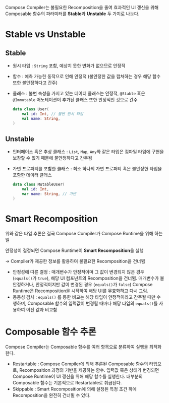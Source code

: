 Compose Compiler는 불필요한 Recomposition을 줄여 효과적인 UI 갱신을 위해 Composable 함수의 파라미터를 **Stable**과 **Unstable** 두 가지로 나눈다.

# Stable vs Unstable

## Stable

- 원시 타입 : `String` 포함, 예상치 못한 변화가 없으므로 안정적
- 함수 : 예측 가능한 동작으로 인해 안정적 (불안정한 값을 캡쳐하는 경우 해당 함수 또한 불안정하다고 간주)
- 클래스 : 불변 속성을 가지고 있는 데이터 클래스는 안정적, `@Stable` 혹은 `@Immutable` 어노테이션이 추가된 클래스 또한 안정적인 것으로 간주
    
    ```kotlin
    data class User(
    	val id: Int, // 불변 원시 타입
    	val name: String,
    )
    ```
    

## Unstable

- 인터페이스 혹은 추상 클래스 : `List`, `Map`, `Any`와 같은 타입은 컴파일 타임에 구현을 보장할 수 없기 때문에 불안정하다고 간주됨
- 가변 프로퍼티를 포함한 클래스 : 최소 하나의 가변 프로퍼티 혹은 불안정한 타입을 포함한 데이터 클래스
    
    ```kotlin
    data class MutableUser(
    	val id: Int,
    	var name: String, // 가변
    )
    ```
    

# Smart Recomposition

위와 같은 타입 추론은 결국 Compose Compiler가 Compose Runtime을 위해 하는 일

안정성이 결정되면 Compose Runtime이 **Smart Recomposition**을 실행

→ Compiler가 제공한 정보를 활용하여 불필요한 Recomposition을 건너뜀

- 안정성에 따른 결정 : 매개변수가 안정적이며 그 값이 변경되지 않은 경우 (`equals()`가 `true`), 해당 UI 컴포넌트의 Recomposition을 건너뜀. 매개변수가 불안정하거나, 안정적이지만 값이 변경된 경우 (`equals()`가 `false`) Compose Runtime은 Recomposition을 시작하여 해당 UI를 무효화하고 다시 그림.
- 동등성 검사 : `equals()` 를 통한 비교는 해당 타입이 안정적이라고 간주될 때만 수행하며, Composable 함수의 입력값이 변경될 때마다 해당 타입의 `equals()`를 사용하여 이전 값과 비교함

# Composable 함수 추론

Compose Compiler는 Composable 함수를 여러 항목으로 분류하여 실행을 최적화한다. 

- Restartable : Compose Compiler에 의해 추론된 Composable 함수의 타입으로, Recomposition 과정의 기반을 제공하는 함수. 입력값 혹은 상태가 변경되면 Compose Runtime이 UI 갱신을 위해 해당 함수를 실행한다. 대부분의 Composable 함수는 기본적으로 Restartable로 취급된다.
- Skippable : Smart Recomposition에 의해 설정된 특정 조건 하에 Recomposition을 완전히 건너뛸 수 있다.
